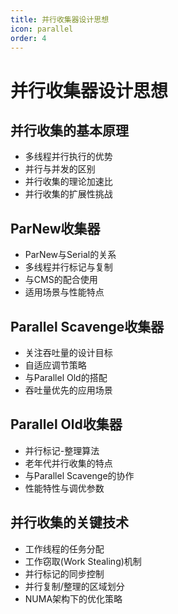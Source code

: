 ```yaml
---
title: 并行收集器设计思想
icon: parallel
order: 4
---
```


# 并行收集器设计思想

## 并行收集的基本原理
- 多线程并行执行的优势
- 并行与并发的区别
- 并行收集的理论加速比
- 并行收集的扩展性挑战

## ParNew收集器
- ParNew与Serial的关系
- 多线程并行标记与复制
- 与CMS的配合使用
- 适用场景与性能特点

## Parallel Scavenge收集器
- 关注吞吐量的设计目标
- 自适应调节策略
- 与Parallel Old的搭配
- 吞吐量优先的应用场景

## Parallel Old收集器
- 并行标记-整理算法
- 老年代并行收集的特点
- 与Parallel Scavenge的协作
- 性能特性与调优参数

## 并行收集的关键技术
- 工作线程的任务分配
- 工作窃取(Work Stealing)机制
- 并行标记的同步控制
- 并行复制/整理的区域划分
- NUMA架构下的优化策略

